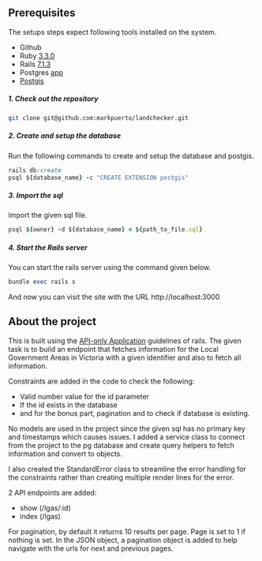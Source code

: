 ## Prerequisites

The setups steps expect following tools installed on the system.

- Github
- Ruby [3.3.0](https://github.com/organization/project-name/blob/master/.ruby-version#L1)
- Rails [7.1.3](https://github.com/organization/project-name/blob/master/Gemfile#L12)
- Postgres [app](https://www.postgresql.org/)
- [Postgis](https://www.postgresql.org/)

##### 1. Check out the repository

```bash
git clone git@github.com:markpuerto/landchecker.git
```

##### 2. Create and setup the database

Run the following commands to create and setup the database and postgis.

```ruby
rails db:create
psql ${database_name} -c "CREATE EXTENSION postgis"
```

##### 3. Import the sql

Import the given sql file.

```ruby
psql ${owner} -d ${database_name} < ${path_to_file.sql}
```

##### 4. Start the Rails server

You can start the rails server using the command given below.

```ruby
bundle exec rails s
```

And now you can visit the site with the URL http://localhost:3000


## About the project

This is built using the [API-only Application](https://guides.rubyonrails.org/api_app.html) guidelines of rails. The given task is to build an endpoint that fetches information for the Local Government Areas in Victoria with a given identifier and also to fetch all information.

Constraints are added in the code to check the following:
- Valid number value for the id parameter
- If the id exists in the database
- and for the bonus part, pagination and to check if database is existing.

No models are used in the project since the given sql has no primary key and timestamps which causes issues. I added a service class to connect from the project to the pg database and create query helpers to fetch information and convert to objects.

I also created the StandardError class to streamline the error handling for the constraints rather than creating multiple render lines for the error.

2 API endpoints are added:
- show (/lgas/:id)
- index (/lgas)

For pagination, by default it returns 10 results per page. Page is set to 1 if nothing is set. In the JSON object, a pagination object is added to help navigate with the urls for next and previous pages.
